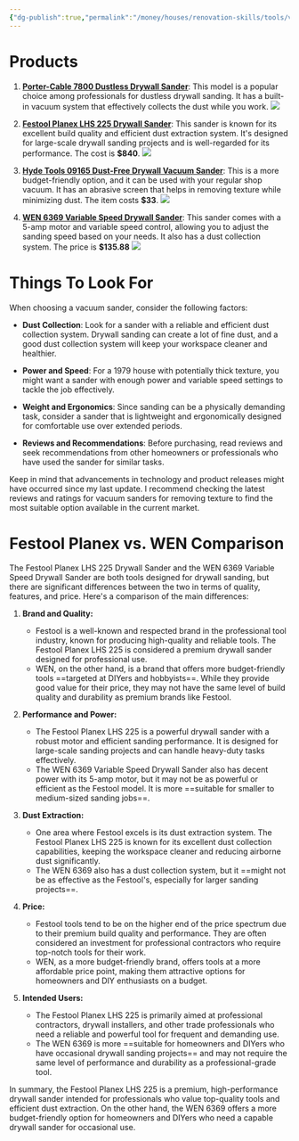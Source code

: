 ```yaml
---
{"dg-publish":true,"permalink":"/money/houses/renovation-skills/tools/vacuum-sander/","created":"Jul 30, 2023, 5:54 PM","updated":""}
---
```



# Products

1. **[Porter-Cable 7800 Dustless Drywall Sander](https://www.portercable.com/product/7800/porter-cable-7800-47-amp-drywall-sander-13-foot-hose)**: This model is a popular choice among professionals for dustless drywall sanding. It has a built-in vacuum system that effectively collects the dust while you work. ![](https://www.portercable.com/NAG/PRODUCT/IMAGES/HIRES/7800/7800_1.jpg?resize=530x530)
    
2. **[Festool Planex LHS 225 Drywall Sander](https://www.amazon.com/Festool-571935-Drywall-Sander-PLANEX/dp/B074P4L63Q/ref=asc_df_B074P4L63Q)**: This sander is known for its excellent build quality and efficient dust extraction system. It's designed for large-scale drywall sanding projects and is well-regarded for its performance. The cost is **$840**. ![](https://m.media-amazon.com/images/I/81UeGljNpmL._AC_SL1500_.jpg)
    
3. **[Hyde Tools 09165 Dust-Free Drywall Vacuum Sander](https://www.amazon.com/Hyde-Tools-09165-Dust-Free-Drywall/dp/B00097D2K4/ref=asc_df_B00097D2K4/)**: This is a more budget-friendly option, and it can be used with your regular shop vacuum. It has an abrasive screen that helps in removing texture while minimizing dust. The item costs **$33**. ![](https://m.media-amazon.com/images/I/71F-NWgh2xL._AC_SL1500_.jpg)
    
4. **[WEN 6369 Variable Speed Drywall Sander](https://www.homedepot.com/p/WEN-5-Amp-Corded-Variable-Speed-Drywall-Sander-with-15-ft-Hose-6369/300013232)**: This sander comes with a 5-amp motor and variable speed control, allowing you to adjust the sanding speed based on your needs. It also has a dust collection system. The price is **$135.88** ![](https://images.thdstatic.com/productImages/505b0679-f52b-40a8-8008-abc6ac9735c2/svn/wen-drywall-pole-sanders-6369-64_1000.jpg)

# Things To Look For

When choosing a vacuum sander, consider the following factors:

- **Dust Collection**: Look for a sander with a reliable and efficient dust collection system. Drywall sanding can create a lot of fine dust, and a good dust collection system will keep your workspace cleaner and healthier.
    
- **Power and Speed**: For a 1979 house with potentially thick texture, you might want a sander with enough power and variable speed settings to tackle the job effectively.
    
- **Weight and Ergonomics**: Since sanding can be a physically demanding task, consider a sander that is lightweight and ergonomically designed for comfortable use over extended periods.
    
- **Reviews and Recommendations**: Before purchasing, read reviews and seek recommendations from other homeowners or professionals who have used the sander for similar tasks.
    

Keep in mind that advancements in technology and product releases might have occurred since my last update. I recommend checking the latest reviews and ratings for vacuum sanders for removing texture to find the most suitable option available in the current market.

# Festool Planex vs. WEN Comparison

The Festool Planex LHS 225 Drywall Sander and the WEN 6369 Variable Speed Drywall Sander are both tools designed for drywall sanding, but there are significant differences between the two in terms of quality, features, and price. Here's a comparison of the main differences:

1. **Brand and Quality:**
    - Festool is a well-known and respected brand in the professional tool industry, known for producing high-quality and reliable tools. The Festool Planex LHS 225 is considered a premium drywall sander designed for professional use.
    - WEN, on the other hand, is a brand that offers more budget-friendly tools ==targeted at DIYers and hobbyists==. While they provide good value for their price, they may not have the same level of build quality and durability as premium brands like Festool.
2. **Performance and Power:**
    
    - The Festool Planex LHS 225 is a powerful drywall sander with a robust motor and efficient sanding performance. It is designed for large-scale sanding projects and can handle heavy-duty tasks effectively.
    - The WEN 6369 Variable Speed Drywall Sander also has decent power with its 5-amp motor, but it may not be as powerful or efficient as the Festool model. It is more ==suitable for smaller to medium-sized sanding jobs==.
3. **Dust Extraction:**
    
    - One area where Festool excels is its dust extraction system. The Festool Planex LHS 225 is known for its excellent dust collection capabilities, keeping the workspace cleaner and reducing airborne dust significantly.
    - The WEN 6369 also has a dust collection system, but it ==might not be as effective as the Festool's, especially for larger sanding projects==.
4. **Price:**
    
    - Festool tools tend to be on the higher end of the price spectrum due to their premium build quality and performance. They are often considered an investment for professional contractors who require top-notch tools for their work.
    - WEN, as a more budget-friendly brand, offers tools at a more affordable price point, making them attractive options for homeowners and DIY enthusiasts on a budget.
5. **Intended Users:**
    
    - The Festool Planex LHS 225 is primarily aimed at professional contractors, drywall installers, and other trade professionals who need a reliable and powerful tool for frequent and demanding use.
    - The WEN 6369 is more ==suitable for homeowners and DIYers who have occasional drywall sanding projects== and may not require the same level of performance and durability as a professional-grade tool.

In summary, the Festool Planex LHS 225 is a premium, high-performance drywall sander intended for professionals who value top-quality tools and efficient dust extraction. On the other hand, the WEN 6369 offers a more budget-friendly option for homeowners and DIYers who need a capable drywall sander for occasional use.